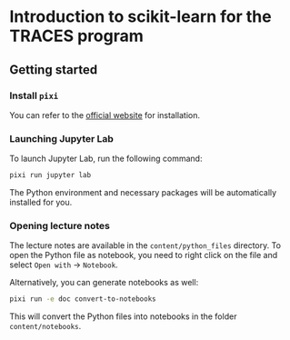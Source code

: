 # Introduction to scikit-learn for the TRACES program

## Getting started

### Install `pixi`

You can refer to the [official website](https://pixi.sh/latest/#installation) for
installation.

### Launching Jupyter Lab

To launch Jupyter Lab, run the following command:

```bash
pixi run jupyter lab
```

The Python environment and necessary packages will be automatically installed for you.

### Opening lecture notes

The lecture notes are available in the `content/python_files` directory. To open the
Python file as notebook, you need to right click on the file and select `Open with` ->
`Notebook`.

Alternatively, you can generate notebooks as well:

```bash
pixi run -e doc convert-to-notebooks
```

This will convert the Python files into notebooks in the folder `content/notebooks`.
